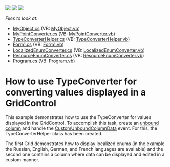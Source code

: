 <!-- default badges list -->
![](https://img.shields.io/endpoint?url=https://codecentral.devexpress.com/api/v1/VersionRange/128632375/12.2.5%2B)
[![](https://img.shields.io/badge/Open_in_DevExpress_Support_Center-FF7200?style=flat-square&logo=DevExpress&logoColor=white)](https://supportcenter.devexpress.com/ticket/details/E4492)
[![](https://img.shields.io/badge/📖_How_to_use_DevExpress_Examples-e9f6fc?style=flat-square)](https://docs.devexpress.com/GeneralInformation/403183)
<!-- default badges end -->
<!-- default file list -->
*Files to look at*:

* [MyObject.cs](./CS/GridControlTypeConverter/CustomData/MyObject.cs) (VB: [MyObject.vb](./VB/GridControlTypeConverter/CustomData/MyObject.vb))
* [MyPointConverter.cs](./CS/GridControlTypeConverter/CustomData/MyPointConverter.cs) (VB: [MyPointConverter.vb](./VB/GridControlTypeConverter/CustomData/MyPointConverter.vb))
* [TypeConverterHelper.cs](./CS/GridControlTypeConverter/CustomData/TypeConverterHelper.cs) (VB: [TypeConverterHelper.vb](./VB/GridControlTypeConverter/CustomData/TypeConverterHelper.vb))
* [Form1.cs](./CS/GridControlTypeConverter/Form1.cs) (VB: [Form1.vb](./VB/GridControlTypeConverter/Form1.vb))
* [LocalizedEnumConverter.cs](./CS/GridControlTypeConverter/LocalizedEnumConverter/LocalizedEnumConverter.cs) (VB: [LocalizedEnumConverter.vb](./VB/GridControlTypeConverter/LocalizedEnumConverter/LocalizedEnumConverter.vb))
* [ResourceEnumConverter.cs](./CS/GridControlTypeConverter/LocalizedEnumConverter/ResourceEnumConverter.cs) (VB: [ResourceEnumConverter.vb](./VB/GridControlTypeConverter/LocalizedEnumConverter/ResourceEnumConverter.vb))
* [Program.cs](./CS/GridControlTypeConverter/Program.cs) (VB: [Program.vb](./VB/GridControlTypeConverter/Program.vb))
<!-- default file list end -->
# How to use TypeConverter for converting values displayed in a GridControl


<p>This example demonstrates how to use the TypeConverter for values displayed in the GridControl. To accomplish this task, create an <a href="http://documentation.devexpress.com/#WindowsForms/CustomDocument1477"><u>unbound column</u></a> and handle the <a href="http://documentation.devexpress.com/#windowsforms/DevExpressXtraGridViewsBaseColumnView_CustomUnboundColumnDatatopic"><u>CustomUnboundColumnData</u></a> event.  For this, the TypeConverterHelper class has been created.</p><p>The first Grid demonstrates how to display localized enums (in the example the Russian, English, German, and French languages are available) and the second one contains a column where data can be displayed and edited in a custom manner.</p>

<br/>


